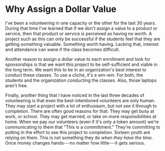 # Why Assign a Dollar Value

I've been a volunteering in one capacity or the other for the last 30 years. During that time I've learned that if we don't assign a value to a product or service, then that product or service is perceived as having no worth. A project such as this can only be successful if the students feel that they are getting something valuable. Something worth having. Lacking that, interest and attendance can wane if the class becomes difficult. 

Another reason to assign a dollar value to each enrollment and look for sponsorships is that we want this project to be self-sufficient and viable in the long term. We want this to be in an organization's best interest to conduct these classes. To use a cliché, it's a win-win. For both, the students and the organization conducting the classes. Also, those laptops aren't free.

Finally, another thing that I have noticed in the last three decades of volunteering is that even the best-intentioned volunteers are only human. They may start a project with a lot of enthusiasm, but not see it through to completion. There are often good reasons for that: They may get busy at work, or school. They may get married, or take on more responsibilities at home. When we pay our volunteers (even if it's only a token amount) we're communicating to them that "This is a committment." They're committing to putting in the effort to see this project to completion. Sixteen youth are relying on them. This is not something they do _when they have the time._ Once money changes hands---no matter how little---it gets serious. 



[me]: https://aijaz.net/about/
[ba]: https://business.gogoair.com/
[mypi]: https://mypi.org
[value]: /trainingYouth/value
[summary]: /trainingYouth/summary
[contingencies]: /trainingYouth/contingencies
[safety]: /trainingYouth/safety
[privacy]: /trainingYouth/privacyy
[scaling]: /trainingYouth/scaling
[value]: /trainingYouth/value
[curriculum]: /trainingYouth/curriculum
[syllabi]: /trainingYouth/syllabi
[partners]: /trainingYouth/partners
